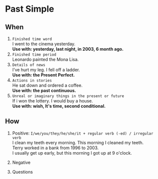 # Past Simple
## When
1. `Finished time word`  
I went to the cinema yesterday.  
<b>Use with: yesterday, last night, in 2003, 6 month ago.</b>
2. `Finished time period`  
Leonardo painted the Mona Lisa.
3. `Details of news`  
I've hurt my leg. I fell off a ladder.  
<b>Use with: the Present Perfect.</b>
4. `Actions in stories`  
He sat down and ordered a coffee.  
<b>Use with: the past continuous.</b>
5. `Unreal or imaginary things in the present or future`  
If i won the lottery. I would buy a house.  
<b>Use with: wish, It's time, second conditional.</b>
## How
1. Positive: `I/we/you/they/he/she/it + regular verb (-ed) / irregular verb`  
I clean my teeth every morning. This morning I cleaned my teeth.  
Terry worked in a bank from 1996 to 2003.  
I usually get up early, but this morning I got up at 9 o'clock.
2. Negative  

3. Questions
